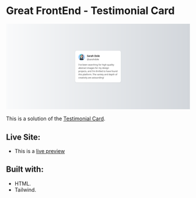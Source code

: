 # Great FrontEnd - Testimonial Card

![Screenshot of the website](./img/screenshot.png)

This is a solution of the [Testimonial Card](https://www.greatfrontend.com/projects/challenges/testimonial-card).

## Live Site:

- This is a [live preview](https://iabdwahab.github.io/great-frontend-solutions/solutions/testimonial-card)

## Built with:

- HTML.
- Tailwind.
